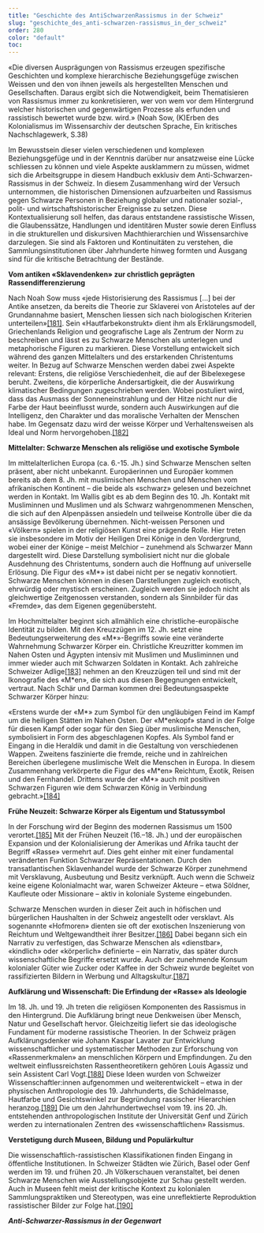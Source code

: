 ```yaml
---
title: "Geschichte des AntiSchwarzenRassismus in der Schweiz"
slug: "geschichte_des_anti-schwarzen-rassismus_in_der_schweiz"
order: 280
color: "default"
toc:
---
```


«Die diversen Ausprägungen von Rassismus erzeugen spezifische Geschichten und komplexe hierarchische Beziehungsgefüge zwischen Weissen und den von ihnen jeweils als <anders> hergestellten Menschen und Gesellschaften. Daraus ergibt sich die Notwendigkeit, beim Thematisieren von Rassismus immer zu konkretisieren, wer von wem vor dem Hintergrund welcher historischen und gegenwärtigen Prozesse als <Rasse> erfunden und rassistisch bewertet wurde bzw. wird.» (Noah Sow, (K)Erben des Kolonialismus im Wissensarchiv der deutschen Sprache, Ein kritisches Nachschlagewerk, S.38)

Im Bewusstsein dieser vielen verschiedenen und komplexen Beziehungsgefüge und in der Kenntnis darüber nur ansatzweise eine Lücke schliessen zu können und viele Aspekte ausklammern zu müssen, widmet sich die Arbeitsgruppe in diesem Handbuch exklusiv dem Anti-Schwarzen-Rassismus in der Schweiz. In diesem Zusammenhang wird der Versuch unternommen, die historischen Dimensionen aufzuarbeiten und Rassismus gegen Schwarze Personen in Beziehung globaler und nationaler sozial-, polit- und wirtschaftshistorischer Ereignisse zu setzen. Diese Kontextualisierung soll helfen, das daraus entstandene rassistische Wissen, die Glaubenssätze, Handlungen und identitären Muster sowie deren Einfluss in die strukturellen und diskursiven Machthierarchien und Wissensarchive darzulegen. Sie sind als Faktoren und Kontinuitäten zu verstehen, die Sammlungsinstitutionen über Jahrhunderte hinweg formten und Ausgang sind für die kritische Betrachtung der Bestände.

**Vom antiken «Sklavendenken» zur christlich geprägten Rassendifferenzierung**

Nach Noah Sow muss «jede Historisierung des Rassismus […] bei der Antike ansetzen, da bereits die Theorie zur Sklaverei von Aristoteles auf der Grundannahme basiert, Menschen liessen sich nach biologischen Kriterien unterteilen»[[181]](#footnote-182). Sein «Hautfarbekonstrukt» dient ihm als Erklärungsmodell, Griechenlands Religion und geografische Lage als Zentrum der Norm zu beschreiben und lässt es zu Schwarze Menschen als unterlegen und metaphorische Figuren zu markieren. Diese Vorstellung entwickelt sich während des ganzen Mittelalters und des erstarkenden Christentums weiter. In Bezug auf Schwarze Menschen werden dabei zwei Aspekte relevant: Erstens, die religiöse Verschiedenheit, die auf der Bibelexegese beruht. Zweitens, die körperliche Andersartigkeit, die der Auswirkung klimatischer Bedingungen zugeschrieben werden. Wobei postuliert wird, dass das Ausmass der Sonneneinstrahlung und der Hitze nicht nur die Farbe der Haut beeinflusst wurde, sondern auch Auswirkungen auf die Intelligenz, den Charakter und das moralische Verhalten der Menschen habe. Im Gegensatz dazu wird der weisse Körper und Verhaltensweisen als Ideal und Norm hervorgehoben.[[182]](#footnote-183)

**Mittelalter: Schwarze Menschen als religiöse und exotische Symbole**

Im mittelalterlichen Europa (ca. 6.-15. Jh.) sind Schwarze Menschen selten präsent, aber nicht unbekannt. Europäerinnen und Europäer kommen bereits ab dem 8. Jh. mit muslimischen Menschen und Menschen vom afrikanischen Kontinent – die beide als «schwarz» gelesen und bezeichnet werden in Kontakt. Im Wallis gibt es ab dem Beginn des 10. Jh. Kontakt mit Musliminnen und Muslimen und als Schwarz wahrgenommenen Menschen, die sich auf den Alpenpässen ansiedeln und teilweise Kontrolle über die da ansässige Bevölkerung übernehmen. Nicht-weissen Personen und «Völkern» spielen in der religiösen Kunst eine prägende Rolle. Hier treten sie insbesondere im Motiv der Heiligen Drei Könige in den Vordergrund, wobei einer der Könige – meist Melchior – zunehmend als Schwarzer Mann dargestellt wird. Diese Darstellung symbolisiert nicht nur die globale Ausdehnung des Christentums, sondern auch die Hoffnung auf universelle Erlösung. Die Figur des «M\*» ist dabei nicht per se negativ konnotiert. Schwarze Menschen können in diesen Darstellungen zugleich exotisch, ehrwürdig oder mystisch erscheinen. Zugleich werden sie jedoch nicht als gleichwertige Zeitgenossen verstanden, sondern als Sinnbilder für das «Fremde», das dem Eigenen gegenübersteht.

Im Hochmittelalter beginnt sich allmählich eine christliche-europäische Identität zu bilden. Mit den Kreuzzügen im 12. Jh. setzt eine Bedeutungserweiterung des «M\*»-Begriffs sowie eine veränderte Wahrnehmung Schwarzer Körper ein. Christliche Kreuzritter kommen im Nahen Osten und Ägypten intensiv mit Muslimen und Musliminnen und immer wieder auch mit Schwarzen Soldaten in Kontakt. Ach zahlreiche Schweizer Adlige[[183]](#footnote-184) nehmen an den Kreuzzügen teil und sind mit der Ikonografie des «M\*en», die sich aus diesen Begegnungen entwickelt, vertraut. Nach Schär und Darman kommen drei Bedeutungsaspekte Schwarzer Körper hinzu:

«Erstens wurde der «M\*» zum Symbol für den ungläubigen Feind im Kampf um die heiligen Stätten im Nahen Osten. Der «M\*enkopf» stand in der Folge für diesen Kampf oder sogar für den Sieg über muslimische Menschen, symbolisiert in Form des abgeschlagenen Kopfes. Als Symbol fand er Eingang in die Heraldik und damit in die Gestaltung von verschiedenen Wappen. Zweitens faszinierte die fremde, reiche und in zahlreichen Bereichen überlegene muslimische Welt die Menschen in Europa. In diesem Zusammenhang verkörperte die Figur des «M\*en» Reichtum, Exotik, Reisen und den Fernhandel. Drittens wurde der «M\*» auch mit positiven Schwarzen Figuren wie dem Schwarzen König in Verbindung gebracht.»[[184]](#footnote-185)

**Frühe Neuzeit: Schwarze Körper als Eigentum und Statussymbol**

In der Forschung wird der Beginn des modernen Rassismus um 1500 verortet.[[185]](#footnote-186) Mit der Frühen Neuzeit (16.–18. Jh.) und der europäischen Expansion und der Kolonialisierung der Amerikas und Afrika taucht der Begriff «Rasse» vermehrt auf. Dies geht einher mit einer fundamental veränderten Funktion Schwarzer Repräsentationen. Durch den transatlantischen Sklavenhandel wurde der Schwarze Körper zunehmend mit Versklavung, Ausbeutung und Besitz verknüpft. Auch wenn die Schweiz keine eigene Kolonialmacht war, waren Schweizer Akteure – etwa Söldner, Kaufleute oder Missionare – aktiv in koloniale Systeme eingebunden.

Schwarze Menschen wurden in dieser Zeit auch in höfischen und bürgerlichen Haushalten in der Schweiz angestellt oder versklavt. Als sogenannte «Hofmoren» dienten sie oft der exotischen Inszenierung von Reichtum und Weltgewandtheit ihrer Besitzer.[[186]](#footnote-187) Dabei begann sich ein Narrativ zu verfestigen, das Schwarze Menschen als «dienstbar», «kindlich» oder «körperlich» definierte – ein Narrativ, das später durch wissenschaftliche Begriffe ersetzt wurde. Auch der zunehmende Konsum kolonialer Güter wie Zucker oder Kaffee in der Schweiz wurde begleitet von rassifizierten Bildern in Werbung und Alltagskultur.[[187]](#footnote-188)

**Aufklärung und Wissenschaft: Die Erfindung der «Rasse» als Ideologie**

Im 18. Jh. und 19. Jh treten die religiösen Komponenten des Rassismus in den Hintergrund. Die Aufklärung bringt neue Denkweisen über Mensch, Natur und Gesellschaft hervor. Gleichzeitig liefert sie das ideologische Fundament für moderne rassistische Theorien. In der Schweiz prägen Aufklärungsdenker wie Johann Kaspar Lavater zur Entwicklung wissenschaftlicher und systematischer Methoden zur Erforschung von «Rassenmerkmalen» an menschlichen Körpern und Empfindungen. Zu den weltweit einflussreichsten Rassentheoretikern gehören Louis Agassiz und sein Assistent Carl Vogt.[[188]](#footnote-189) Diese Ideen wurden von Schweizer Wissenschaftler:innen aufgenommen und weiterentwickelt – etwa in der physischen Anthropologie des 19. Jahrhunderts, die Schädelmasse, Hautfarbe und Gesichtswinkel zur Begründung rassischer Hierarchien heranzog.[[189]](#footnote-190) Die um den Jahrhundertwechsel vom 19. ins 20. Jh. entstehenden anthropologischen Institute der Universität Genf und Zürich werden zu internationalen Zentren des «wissenschaftlichen» Rassismus.

**Verstetigung durch Museen, Bildung und Populärkultur**

Die wissenschaftlich-rassistischen Klassifikationen finden Eingang in öffentliche Institutionen. In Schweizer Städten wie Zürich, Basel oder Genf werden im 19. und frühen 20. Jh Völkerschauen veranstaltet, bei denen Schwarze Menschen wie Ausstellungsobjekte zur Schau gestellt werden. Auch in Museen fehlt meist der kritische Kontext zu kolonialen Sammlungspraktiken und Stereotypen, was eine unreflektierte Reproduktion rassistischer Bilder zur Folge hat.[[190]](#footnote-191)

***Anti-Schwarzer-Rassismus in der Gegenwart***